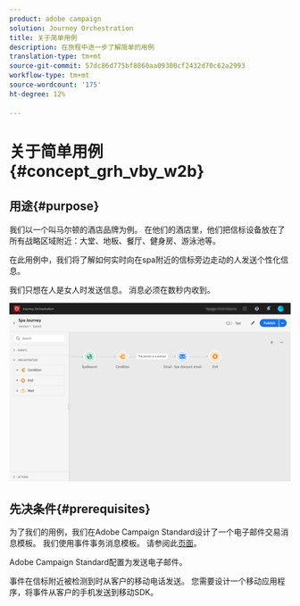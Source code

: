 ```yaml
---
product: adobe campaign
solution: Journey Orchestration
title: 关于简单用例
description: 在旅程中进一步了解简单的用例
translation-type: tm+mt
source-git-commit: 57dc86d775bf8860aa09300cf2432d70c62a2993
workflow-type: tm+mt
source-wordcount: '175'
ht-degree: 12%

---
```



# 关于简单用例{#concept_grh_vby_w2b}

## 用途{#purpose}

我们以一个叫马尔顿的酒店品牌为例。 在他们的酒店里，他们把信标设备放在了所有战略区域附近：大堂、地板、餐厅、健身房、游泳池等。

在此用例中，我们将了解如何实时向在spa附近的信标旁边走动的人发送个性化信息。

我们只想在人是女人时发送信息。 消息必须在数秒内收到。

![](../assets/journeyuc1_16.png)

## 先决条件{#prerequisites}

为了我们的用例，我们在Adobe Campaign Standard设计了一个电子邮件交易消息模板。 我们使用事件事务消息模板。 请参阅此[页面](https://docs.adobe.com/content/help/zh-Hans/campaign-standard/using/communication-channels/transactional-messaging/about-transactional-messaging.html)。

Adobe Campaign Standard配置为发送电子邮件。

事件在信标附近被检测到时从客户的移动电话发送。 您需要设计一个移动应用程序，将事件从客户的手机发送到移动SDK。